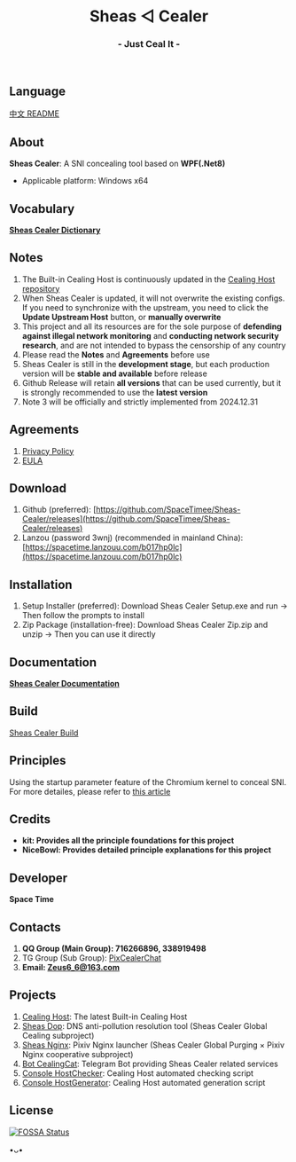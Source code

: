 <h1 align="center">Sheas ◁ Cealer</h1>
<h3 align="center">- Just Ceal It -</h3>
</br>

## Language
[中文 README](README.md)

## About
**Sheas Cealer**: A SNI concealing tool based on **WPF(.Net8)**

* Applicable platform: Windows x64

## Vocabulary
**[Sheas Cealer Dictionary](https://github.com/SpaceTimee/Sheas-Cealer/wiki/Sheas-Cealer-Dictionary)**

## Notes
1. The Built-in Cealing Host is continuously updated in the [Cealing Host repository](https://github.com/SpaceTimee/Cealing-Host)
2. When Sheas Cealer is updated, it will not overwrite the existing configs. If you need to synchronize with the upstream, you need to click the **Update Upstream Host** button, or **manually overwrite**
3. This project and all its resources are for the sole purpose of **defending against illegal network monitoring** and **conducting network security research**, and are not intended to bypass the censorship of any country
4. Please read the **Notes** and **Agreements** before use
5. Sheas Cealer is still in the **development stage**, but each production version will be **stable and available** before release
6. Github Release will retain **all versions** that can be used currently, but it is strongly recommended to use the **latest version**
7. Note 3 will be officially and strictly implemented from 2024.12.31

## Agreements
1. [Privacy Policy](https://thoughts.teambition.com/share/6264eda98adeb10041b92fda#title=Sheas_Cealer_隐私政策)
2. [EULA](https://thoughts.teambition.com/share/6264edd78adeb10041b92fdb#title=Sheas_Cealer_使用协议)

## Download
1. Github (preferred): [https://github.com/SpaceTimee/Sheas-Cealer/releases](https://github.com/SpaceTimee/Sheas-Cealer/releases)
2. Lanzou (password 3wnj) (recommended in mainland China): [https://spacetime.lanzouu.com/b017hp0lc](https://spacetime.lanzouu.com/b017hp0lc)

## Installation
1. Setup Installer (preferred): Download Sheas Cealer Setup.exe and run -> Then follow the prompts to install
2. Zip Package (installation-free): Download Sheas Cealer Zip.zip and unzip -> Then you can use it directly

## Documentation
**[Sheas Cealer Documentation](https://github.com/SpaceTimee/Sheas-Cealer/wiki/Sheas-Cealer-Documentation)**

## Build
[Sheas Cealer Build](https://github.com/SpaceTimee/Sheas-Cealer/wiki/Sheas-Cealer-Build)

## Principles
Using the startup parameter feature of the Chromium kernel to conceal SNI. For more detailes, please refer to [this article](https://nicebowl.fun/24_8)

## Credits
* **kit: Provides all the principle foundations for this project**
* **NiceBowl: Provides detailed principle explanations for this project**

## Developer
**Space Time**

## Contacts
1. **QQ Group (Main Group): 716266896, 338919498**
2. TG Group (Sub Group): [PixCealerChat](https://t.me/PixCealerChat)
3. **Email: Zeus6_6@163.com**

## Projects
1. [Cealing Host](https://github.com/SpaceTimee/Cealing-Host): The latest Built-in Cealing Host
2. [Sheas Dop](https://github.com/SpaceTimee/Sheas-Dop): DNS anti-pollution resolution tool (Sheas Cealer Global Cealing subproject)
3. [Sheas Nginx](https://github.com/SpaceTimee/Sheas-Nginx): Pixiv Nginx launcher (Sheas Cealer Global Purging × Pixiv Nginx cooperative subproject)
4. [Bot CealingCat](https://github.com/SpaceTimee/Bot-CealingCat): Telegram Bot providing Sheas Cealer related services
5. [Console HostChecker](https://github.com/SpaceTimee/Console-HostChecker): Cealing Host automated checking script
6. [Console HostGenerator](https://github.com/SpaceTimee/Console-HostGenerator): Cealing Host automated generation script

## License
[![FOSSA Status](https://app.fossa.com/api/projects/git%2Bgithub.com%2FSpaceTimee%2FSheas-Cealer.svg?type=large)](https://app.fossa.com/projects/git%2Bgithub.com%2FSpaceTimee%2FSheas-Cealer?ref=badge_large)

•ᴗ•
